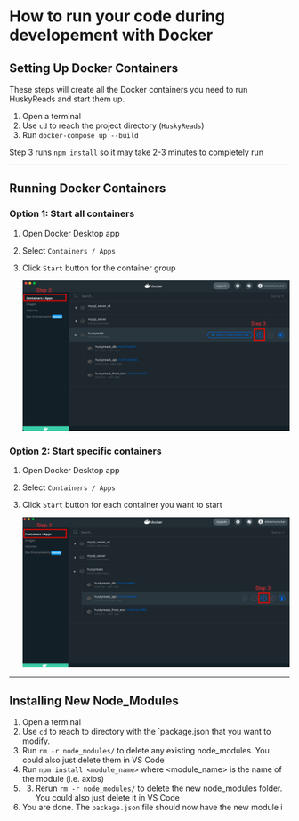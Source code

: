 # How to run your code during developement with Docker

## Setting Up Docker Containers

These steps will create all the Docker containers you need to run HuskyReads and start them up.

1. Open a terminal
2. Use `cd` to reach the project directory (`HuskyReads`)
3. Run `docker-compose up --build`

Step 3 runs `npm install` so it may take 2-3 minutes to completely run

---

## Running Docker Containers

### Option 1: Start all containers

1. Open Docker Desktop app
2. Select `Containers / Apps`
3. Click `Start` button for the container group
   
    ![image info](photos/Start_All_Containers.png)

### Option 2: Start specific containers

1. Open Docker Desktop app
2. Select `Containers / Apps`
3. Click `Start` button for each container you want to start

    ![image info](photos/Start_Specific.png)

---

## Installing New Node_Modules

1. Open a terminal
2. Use `cd` to reach to directory with the `package.json that you want to modify.
3. Run `rm -r node_modules/` to delete any existing node_modules. You could also just delete them in VS Code
5. Run `npm install <module_name>` where <module_name> is the name of the module (i.e. axios)
6. 3. Rerun `rm -r node_modules/` to delete the new node_modules folder. You could also just delete it in VS Code
7. You are done. The `package.json` file should now have the new module i
